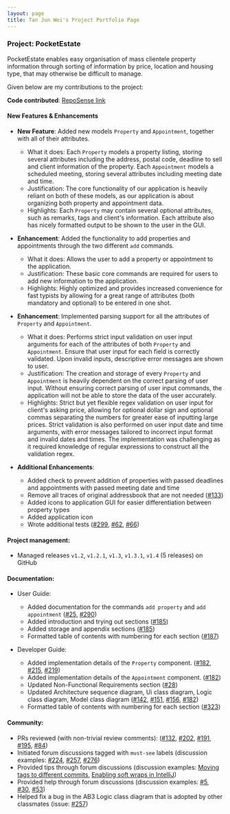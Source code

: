 ```yaml
---
layout: page
title: Tan Jun Wei's Project Portfolio Page
---
```


### Project: PocketEstate

PocketEstate enables easy organisation of mass clientele property information through sorting of information by price, location and housing type, that may otherwise be difficult to manage.

Given below are my contributions to the project:

**Code contributed**: [RepoSense link](https://nus-cs2103-ay2021s2.github.io/tp-dashboard/?search=&sort=groupTitle&sortWithin=title&timeframe=commit&mergegroup=&groupSelect=groupByRepos&breakdown=true&checkedFileTypes=docs~functional-code~test-code~other&since=&tabOpen=true&tabType=authorship&tabAuthor=w2vgd&tabRepo=AY2021S2-CS2103T-T13-4%2Ftp%5Bmaster%5D&authorshipIsMergeGroup=false&authorshipFileTypes=docs~functional-code~test-code~other&authorshipIsBinaryFileTypeChecked=false)

#### New Features & Enhancements

* **New Feature**: Added new models `Property` and `Appointment`, together with all of their attributes.
    * What it does: Each `Property` models a property listing, storing several attributes including the address, postal code, deadline to sell and client information of the property. Each `Appointment` models a scheduled meeting, storing several attributes including meeting date and time.
    * Justification: The core functionality of our application is heavily reliant on both of these models, as our application is about organizing both property and appointment data.
    * Highlights: Each `Property` may contain several optional attributes, such as remarks, tags and client's information. Each attribute also has nicely formatted output to be shown to the user in the GUI.


* **Enhancement**: Added the functionality to add properties and appointments through the two different `add` commands.
  * What it does: Allows the user to add a property or appointment to the application.
  * Justification: These basic core commands are required for users to add new information to the application.  
  * Highlights: Highly optimized and provides increased convenience for fast typists by allowing for a great range of attributes (both mandatory and optional) to be entered in one shot.


<div style="page-break-after: always;"></div>


* **Enhancement**: Implemented parsing support for all the attributes of `Property` and `Appointment`.
    * What it does: Performs strict input validation on user input arguments for each of the attributes of both `Property` and `Appointment`. Ensure that user input for each field is correctly validated. Upon invalid inputs, descriptive error messages are shown to user.
    * Justification: The creation and storage of every `Property` and `Appointment` is heavily dependent on the correct parsing of user input. Without ensuring correct parsing of user input commands, the application will not be able to store the data of the user accurately.
    * Highlights: Strict but yet flexible regex validation on user input for client's asking price, allowing for optional dollar sign and optional commas separating the numbers for greater ease of inputting large prices. Strict validation is also performed on user input date and time arguments, with error messages tailored to incorrect input format and invalid dates and times. The implementation was challenging as it required knowledge of regular expressions to construct all the validation regex.


* **Additional Enhancements**:
    * Added check to prevent addition of properties with passed deadlines and appointments with passed meeting date and time
    * Remove all traces of original addressbook that are not needed ([\#133](https://github.com/AY2021S2-CS2103T-T13-4/tp/pull/133))
    * Added icons to application GUI for easier differentiation between property types
    * Added application icon
    * Wrote additional tests ([\#299](https://github.com/AY2021S2-CS2103T-T13-4/tp/pull/299), [\#62](https://github.com/AY2021S2-CS2103T-T13-4/tp/pull/62), [\#66](https://github.com/AY2021S2-CS2103T-T13-4/tp/pull/66))


#### **Project management**:

* Managed releases `v1.2`, `v1.2.1`, `v1.3`, `v1.3.1`, `v1.4` (5 releases) on GitHub

#### **Documentation**:

* User Guide:
  * Added documentation for the commands `add property` and `add appointment` ([\#25](https://github.com/AY2021S2-CS2103T-T13-4/tp/pull/25), [\#290](https://github.com/AY2021S2-CS2103T-T13-4/tp/pull/290))
  * Added introduction and trying out sections ([\#185](https://github.com/AY2021S2-CS2103T-T13-4/tp/pull/185))
  * Added storage and appendix sections ([\#185](https://github.com/AY2021S2-CS2103T-T13-4/tp/pull/185))
  * Formatted table of contents with numbering for each section ([\#187](https://github.com/AY2021S2-CS2103T-T13-4/tp/pull/187))

* Developer Guide:
  * Added implementation details of the `Property` component. ([\#182](https://github.com/AY2021S2-CS2103T-T13-4/tp/pull/182), [\#215](https://github.com/AY2021S2-CS2103T-T13-4/tp/pull/215), [\#219](https://github.com/AY2021S2-CS2103T-T13-4/tp/pull/219))
  * Added implementation details of the `Appointment` component. ([\#182](https://github.com/AY2021S2-CS2103T-T13-4/tp/pull/182))
  * Updated Non-Functional Requirements section ([\#28](https://github.com/AY2021S2-CS2103T-T13-4/tp/pull/28))
  * Updated Architecture sequence diagram, Ui class diagram, Logic class diagram, Model class diagram ([\#142](https://github.com/AY2021S2-CS2103T-T13-4/tp/pull/142), [\#151](https://github.com/AY2021S2-CS2103T-T13-4/tp/pull/151), [\#156](https://github.com/AY2021S2-CS2103T-T13-4/tp/pull/156), [\#182](https://github.com/AY2021S2-CS2103T-T13-4/tp/pull/182))
  * Formatted table of contents with numbering for each section ([\#323](https://github.com/AY2021S2-CS2103T-T13-4/tp/pull/323))

#### **Community**:

* PRs reviewed (with non-trivial review comments): ([\#132](https://github.com/AY2021S2-CS2103T-T13-4/tp/pull/132), [\#202](https://github.com/AY2021S2-CS2103T-T13-4/tp/pull/202), [\#191](https://github.com/AY2021S2-CS2103T-T13-4/tp/pull/191), [\#195](https://github.com/AY2021S2-CS2103T-T13-4/tp/pull/195), [\#84](https://github.com/AY2021S2-CS2103T-T13-4/tp/pull/84))
* Initiated forum discussions tagged with `must-see` labels (discussion examples: [\#224](https://github.com/nus-cs2103-AY2021S2/forum/issues/224), [\#257](https://github.com/nus-cs2103-AY2021S2/forum/issues/257), [\#276](https://github.com/nus-cs2103-AY2021S2/forum/issues/276))
* Provided tips through forum discussions (discussion examples: [Moving tags to different commits](https://github.com/nus-cs2103-AY2021S2/forum/issues/36), [Enabling soft wraps in IntelliJ](https://github.com/nus-cs2103-AY2021S2/forum/issues/188))
* Provided help through forum discussions (discussion examples: [\#5](https://github.com/nus-cs2103-AY2021S2/forum/issues/5), [\#30](https://github.com/nus-cs2103-AY2021S2/forum/issues/30), [\#53](https://github.com/nus-cs2103-AY2021S2/forum/issues/53))
* Helped fix a bug in the AB3 Logic class diagram that is adopted by other classmates (issue: [\#257](https://github.com/nus-cs2103-AY2021S2/forum/issues/257))
